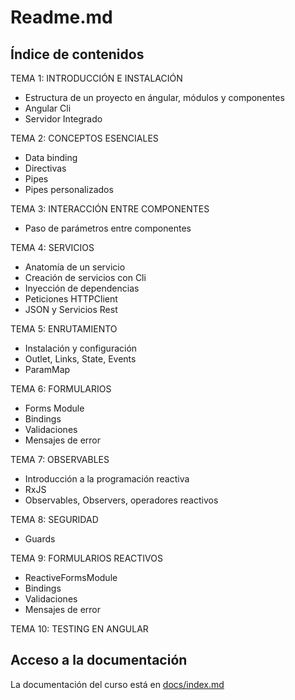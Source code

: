 # Readme.md

## Índice de contenidos

TEMA 1: INTRODUCCIÓN E INSTALACIÓN

- Estructura de un proyecto en ángular, módulos y componentes
- Angular Cli
- Servidor Integrado

TEMA 2: CONCEPTOS ESENCIALES

- Data binding
- Directivas
- Pipes
- Pipes personalizados

TEMA 3: INTERACCIÓN ENTRE COMPONENTES

- Paso de parámetros entre componentes

TEMA 4: SERVICIOS

- Anatomía de un servicio
- Creación de servicios con Cli
- Inyección de dependencias
- Peticiones HTTPClient
- JSON y Servicios Rest

TEMA 5: ENRUTAMIENTO

- Instalación y configuración
- Outlet, Links, State, Events
- ParamMap

TEMA 6: FORMULARIOS

- Forms Module
- Bindings
- Validaciones
- Mensajes de error

TEMA 7: OBSERVABLES

- Introducción a la programación reactiva
- RxJS
- Observables, Observers, operadores reactivos

TEMA 8: SEGURIDAD

- Guards

TEMA 9: FORMULARIOS REACTIVOS

- ReactiveFormsModule
- Bindings
- Validaciones
- Mensajes de error

TEMA 10: TESTING EN ANGULAR

## Acceso a la documentación

La documentación del curso está en [docs/index.md](./docs/index.md)


